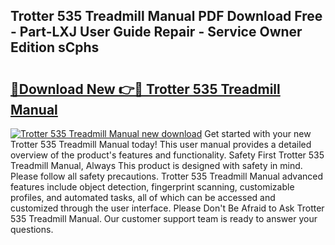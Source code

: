 ## Trotter 535 Treadmill Manual PDF Download Free - Part-LXJ User Guide Repair - Service Owner Edition sCphs

# <h2><a href="http://bc70899.oget.top/?id=Trotter+535+Treadmill+Manual">🔗Download New 👉🔴 Trotter 535 Treadmill Manual</a></h2>

[![Trotter 535 Treadmill Manual new download](https://i.imgur.com/5g1atiW.png)](http://bc70899.oget.top/?id=Trotter+535+Treadmill+Manual)
Get started with your new Trotter 535 Treadmill Manual today! This user manual provides a detailed overview of the product's features and functionality. Safety First Trotter 535 Treadmill Manual, Always This product is designed with safety in mind. Please follow all safety precautions. Trotter 535 Treadmill Manual advanced features include object detection, fingerprint scanning, customizable profiles, and automated tasks, all of which can be accessed and customized through the user interface. Please Don't Be Afraid to Ask Trotter 535 Treadmill Manual. Our customer support team is ready to answer your questions.
